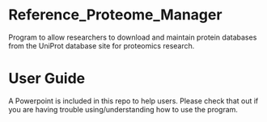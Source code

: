 # Reference_Proteome_Manager
Program to allow researchers to download and maintain protein databases from the UniProt database site for proteomics research.

# User Guide
A Powerpoint is included in this repo to help users. Please check that out if you are having trouble using/understanding how
to use the program.
